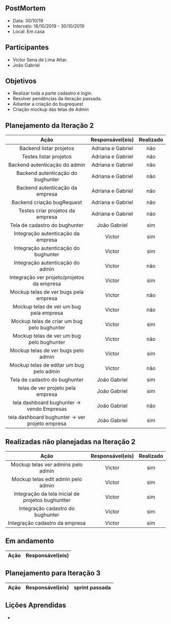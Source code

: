 ## PostMortem

- Data: 30/10/19
- Intervalo: 16/10/2019 - 30/10/2019
- Local: Em casa

## Participantes

- Victor Sena de Lima Attar.
- João Gabriel

## Objetivos

- Realizar toda a parte cadastro e login.
- Resolver pendências da iteração passada.
- Adiantar a criação do bugrequest
- Criação mockup das telas de Admin

## Planejamento da Iteração 2

|                      Ação                       | Responsável(eis)  | Realizado |
| :---------------------------------------------: | :---------------: | :-------: |
|             Backend listar projetos             | Adriana e Gabriel |    não    |
|             Testes listar projetos              | Adriana e Gabriel |    não    |
|          Backend autenticação do admin          | Adriana e Gabriel |    não    |
|        Backend autenticação do bughunter        | Adriana e Gabriel |    não    |
|         Backend autenticação da empresa         | Adriana e Gabriel |    não    |
|           Backend criação bugRequest            | Adriana e Gabriel |    não    |
|        Testes criar projetos da empresa         | Adriana e Gabriel |    não    |
|          Tela de cadastro do bughunter          |   João Gabriel    |    sim    |
|       Integração autenticação da empresa        |      Victor       |    sim    |
|      Integração autenticação do bughunter       |      Victor       |    sim    |
|        Integração autenticação do admin         |      Victor       |    não    |
|   Integração ver projeto/projetos da empresa    |      Victor       |    sim    |
|      Mockup telas de ver bugs pela empresa      |      Victor       |    não    |
|     Mockup telas de ver um bug pela empresa     |      Victor       |    não    |
|   Mockup telas de criar um bug pelo bughunter   |      Victor       |    sim    |
|    Mockup telas de ver um bug pelo bughunter    |      Victor       |    não    |
|       Mockup telas de ver bugs pelo admin       |      Victor       |    sim    |
|    Mockup telas de editar um bug pelo admin     |      Victor       |    não    |
|          Tela de cadastro do bughunter          |   João Gabriel    |    sim    |
|        telas de ver projeto pela empresa        |   João Gabriel    |    sim    |
|   tela dashboard bughunter -> vendo Empresas    |   João Gabriel    |    não    |
| tela dashboard bughunter -> ver projeto empresa |   João Gabriel    |    sim    |

## Realizadas não planejadas na Iteração 2

|                       Ação                        | Responsável(eis) | Realizado |
| :-----------------------------------------------: | :--------------: | :-------: |
|        Mockup telas ver admins pelo admin         |      Victor      |    sim    |
|        Mockup telas edit admin pelo admin         |      Victor      |    sim    |
| Integração da tela inicial de projetos bughuntter |      Victor      |    sim    |
|         Integração cadastro do bughunter          |      Victor      |    sim    |
|          Integração cadastro da empresa           |      Victor      |    sim    |

## Em andamento

|             Ação              | Responsável(eis) |
| :---------------------------: | :--------------: |

## Planejamento para Iteração 3

|                      Ação                       | Responsável(eis)  | sprint passada |
| :---------------------------------------------: | :---------------: | :------------: |


## Lições Aprendidas

- 
